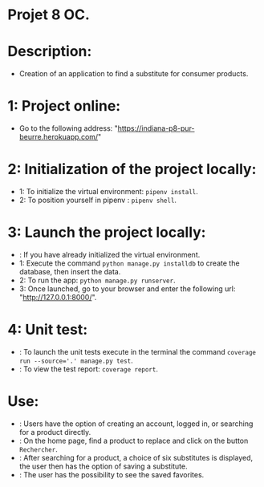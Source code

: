 # Projet 8 OC.

# Description:
- Creation of an application to find a substitute for consumer products.

# 1: Project online:
- Go to the following address: "https://indiana-p8-pur-beurre.herokuapp.com/"

# 2: Initialization of the project locally:
- 1: To initialize the virtual environment: `pipenv install`.
- 2: To position yourself in pipenv : `pipenv shell`.

# 3: Launch the project locally:
- : If you have already initialized the virtual environment.
- 1: Execute the command `python manage.py installdb` to create the database, then insert the data.
- 2: To run the app: `python manage.py runserver`.
- 3: Once launched, go to your browser and enter the following url: "http://127.0.0.1:8000/".

# 4: Unit test:
- : To launch the unit tests execute in the terminal the command `coverage run --source='.' manage.py test`.
- : To view the test report: `coverage report`.

# Use:
- : Users have the option of creating an account, logged in, or searching for a product directly.
- : On the home page, find a product to replace and click on the button `Rechercher`.
- : After searching for a product, a choice of six substitutes is displayed, the user then has the option of saving a substitute.
- : The user has the possibility to see the saved favorites.
